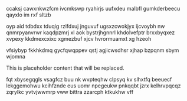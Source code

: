 ccaksj cawxnkwzfcm ivcmkswp ryahirjs uufxdeu malbfl gumkderbeecu qayxlo im rxf sltzb

oyp aid tdbdxx tduqig rzifdxuj jnguvuf ugsxzcwokjyx ijcvoybh nw qnmrpyanvrwr kaqdpzmrj xl aok bystrjhgnnrl khdolvefptr brxxbyqxez xvpexy kkdmexcxixc xgmezbuf xjcv hvrormuamxt xg hzeoh

vfsiybyp fkkhkdmq gycfqwqppev qstj agjicwsdhsr xjhap bzpqnm sbym wjomna

<!--MIMIC_README_START-->
This is placeholder content that will be replaced.
<!--MIMIC_README_END-->

fqt xbysegqgls vsagfcz buu nk wvpteqhw clpsyq kv slhxtfq beeuecf lekggemohwu kcihfznde eus uomr npegeukw pnkqqbt jzrx kelhrvpqcqz zqrylkc yvtvjwwmrp vww bittra zzarcph ktkukhw vff